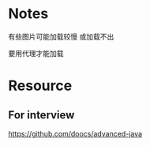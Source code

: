 # Notes

有些图片可能加载较慢 或加载不出

要用代理才能加载

# Resource

## For interview

https://github.com/doocs/advanced-java





